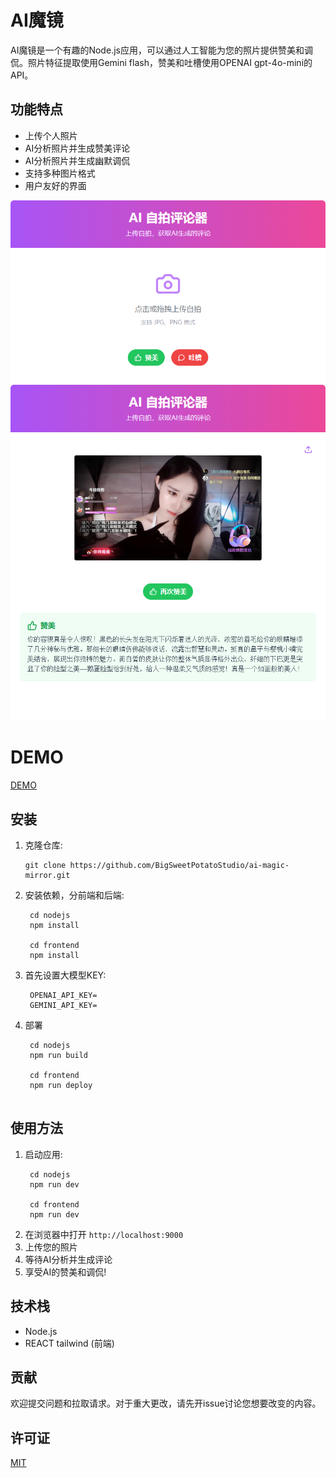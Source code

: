 # AI魔镜

AI魔镜是一个有趣的Node.js应用，可以通过人工智能为您的照片提供赞美和调侃。照片特征提取使用Gemini flash，赞美和吐槽使用OPENAI gpt-4o-mini的API。

## 功能特点

- 上传个人照片
- AI分析照片并生成赞美评论
- AI分析照片并生成幽默调侃
- 支持多种图片格式
- 用户友好的界面

![alt text](./nodejs/assests/demo2.png)
![alt text](./nodejs/assests/demo1.png)

# DEMO

[DEMO](https://magic-mirror.dadigua.men/)

## 安装
1. 克隆仓库:
   ```
   git clone https://github.com/BigSweetPotatoStudio/ai-magic-mirror.git
   ```
2. 安装依赖，分前端和后端:
   ```
    cd nodejs
    npm install

    cd frontend
    npm install 
   ```
3. 首先设置大模型KEY:
   ```
    OPENAI_API_KEY=
    GEMINI_API_KEY=

   ```
4. 部署

   ```
    cd nodejs 
    npm run build

    cd frontend
    npm run deploy
    
   ```

## 使用方法

1. 启动应用:
   ```
    cd nodejs 
    npm run dev

    cd frontend
    npm run dev
   ```
2. 在浏览器中打开 `http://localhost:9000`
3. 上传您的照片
4. 等待AI分析并生成评论
5. 享受AI的赞美和调侃!

## 技术栈

- Node.js
- REACT tailwind (前端)

## 贡献

欢迎提交问题和拉取请求。对于重大更改，请先开issue讨论您想要改变的内容。

## 许可证

[MIT](https://choosealicense.com/licenses/mit/)
